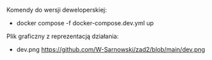 Komendy do wersji deweloperskiej:

- docker compose -f docker-compose.dev.yml up

Plik graficzny z reprezentacją działania:

- dev.png https://github.com/W-Sarnowski/zad2/blob/main/dev.png
